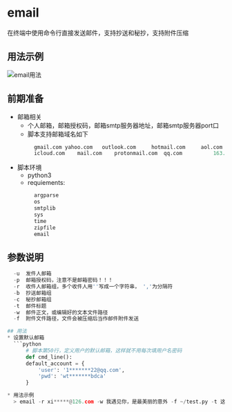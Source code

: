 # email
在终端中使用命令行直接发送邮件，支持抄送和秘抄，支持附件压缩

## 用法示例
![email用法](./demo.png)



## 前期准备
* 邮箱相关
  * 个人邮箱，邮箱授权码，邮箱smtp服务器地址，邮箱smtp服务器port口
  * 脚本支持邮箱域名如下
    ```python
      gmail.com	yahoo.com	outlook.com     hotmail.com     aol.com     gmx.com     zoho.com
      icloud.com	mail.com	protonmail.com	qq.com	        163.com	    126.com

* 脚本环境
  * python3
  * requiements:
    ```python
      argparse
      os
      smtplib
      sys
      time
      zipfile
      email

## 参数说明
```python
  -u  发件人邮箱
  -p  邮箱授权码，注意不是邮箱密码！！！
  -r  收件人邮箱组，多个收件人用''写成一个字符串， ','为分隔符
  -b  抄送邮箱组
  -c  秘抄邮箱组
  -t  邮件标题
  -w  邮件正文，或编辑好的文本文件路径
  -f  附件文件路径，文件会被压缩后当作邮件附件发送

## 用法
* 设置默认邮箱
  ```python
      # 脚本第50行，定义用户的默认邮箱，这样就不用每次填用户名密码
      def cmd_line():
      default_account = {
          'user': '1*******22@qq.com',
          'pwd': 'wt*******bdca'
      }

* 用法示例
  > email -r xi*****@126.com -w 我遇见你，是最美丽的意外 -f ~/test.py -t 这是我的第一个脚本
  
